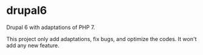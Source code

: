 # drupal6

Drupal 6 with adaptations of PHP 7.

This project only add adaptations, fix bugs, and optimize the codes. It won't add any new feature.
